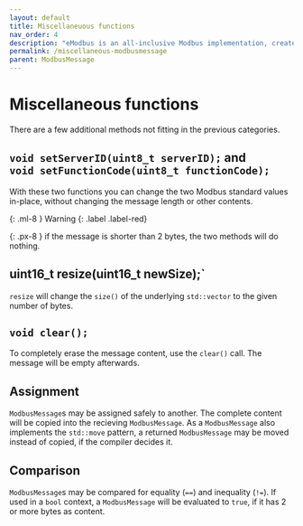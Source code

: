 ```yaml
---
layout: default
title: Miscellaneuous functions
nav_order: 4
description: "eModbus is an all-inclusive Modbus implementation, created for ESP32 and Arduino"
permalink: /miscellaneous-modbusmessage
parent: ModbusMessage
---
```


# Miscellaneous functions
There are a few additional methods not fitting in the previous categories. 

## `void setServerID(uint8_t serverID);` and<br> `void setFunctionCode(uint8_t functionCode);`
With these two functions you can change the two Modbus standard values in-place, without changing the message length or other contents.

{: .ml-8 }
Warning
{: .label .label-red}

{: .px-8 }
if the message is shorter than 2 bytes, the two methods will do nothing.

## uint16_t resize(uint16_t newSize);`
`resize` will change the `size()` of the underlying `std::vector` to the given number of bytes. 

## `void clear();`
To completely erase the message content, use the `clear()` call. The message will be empty afterwards.

## Assignment
`ModbusMessage`s may be assigned safely to another. The complete content will be copied into the recieving `ModbusMessage`.
As a `ModbusMessage` also implements the `std::move` pattern, a returned `ModbusMessage` may be moved instead of copied, if the compiler decides it.

## Comparison
`ModbusMessage`s may be compared for equality (`==`) and inequality (`!=`).
If used in a `bool` context, a `ModbusMessage` will be evaluated to `true`, if it has 2 or more bytes as content.
